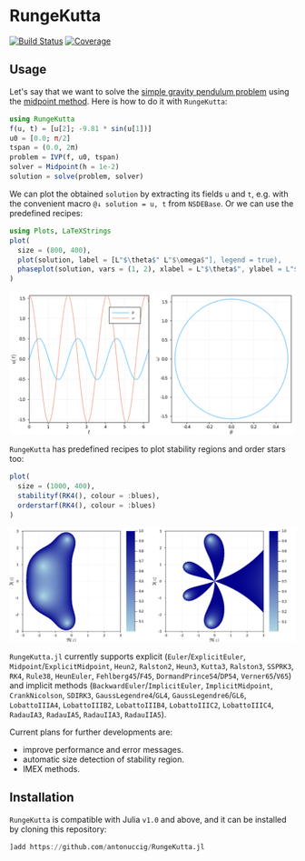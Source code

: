 # RungeKutta

[![Build Status](https://github.com/antonuccig/RungeKutta.jl/workflows/CI/badge.svg)](https://github.com/antonuccig/RungeKutta.jl/actions)
[![Coverage](https://codecov.io/gh/antonuccig/RungeKutta.jl/branch/master/graph/badge.svg)](https://codecov.io/gh/antonuccig/RungeKutta.jl)

## Usage

Let's say that we want to solve the [simple gravity pendulum problem](https://en.wikipedia.org/wiki/Pendulum_(mathematics)#Simple_gravity_pendulum) using the [midpoint method](https://en.wikipedia.org/wiki/Midpoint_method). Here is how to do it with `RungeKutta`:

```julia
using RungeKutta
f(u, t) = [u[2]; -9.81 * sin(u[1])]
u0 = [0.0; π/2]
tspan = (0.0, 2π)
problem = IVP(f, u0, tspan)
solver = Midpoint(h = 1e-2)
solution = solve(problem, solver)
```

We can plot the obtained `solution` by extracting its fields `u` and `t`, e.g. with the convenient macro `@↓ solution = u, t` from `NSDEBase`. Or we can use the predefined recipes:

```julia
using Plots, LaTeXStrings
plot(
  size = (800, 400),
  plot(solution, label = [L"$\theta$" L"$\omega$"], legend = true),
  phaseplot(solution, vars = (1, 2), xlabel = L"$\theta$", ylabel = L"$\omega$", widen = true)
)
```

![svg](imgs/runge_kutta_2_0.svg)

`RungeKutta` has predefined recipes to plot stability regions and order stars too:

```julia
plot(
  size = (1000, 400),
  stabilityf(RK4(), colour = :blues),
  orderstarf(RK4(), colour = :blues)
)
```

![svg](imgs/runge_kutta_4_0.svg)

`RungeKutta.jl` currently supports explicit (`Euler`/`ExplicitEuler`, `Midpoint`/`ExplicitMidpoint`, `Heun2`, `Ralston2`, `Heun3`, `Kutta3`, `Ralston3`, `SSPRK3`, `RK4`, `Rule38`, `HeunEuler`, `Fehlberg45`/`F45`, `DormandPrince54`/`DP54`, `Verner65`/`V65`) and implicit methods (`BackwardEuler`/`ImplicitEuler`, `ImplicitMidpoint`, `CrankNicolson`, `SDIRK3`, `GaussLegendre4`/`GL4`, `GaussLegendre6`/`GL6`, `LobattoIIIA4`, `LobattoIIIB2`, `LobattoIIIB4`, `LobattoIIIC2`, `LobattoIIIC4`, `RadauIA3`, `RadauIA5`, `RadauIIA3`, `RadauIIA5`).

Current plans for further developments are:
- improve performance and error messages.
- automatic size detection of stability region.
- IMEX methods.

## Installation

`RungeKutta` is compatible with Julia `v1.0` and above, and it can be installed by cloning this repository:
```julia
]add https://github.com/antonuccig/RungeKutta.jl
```
